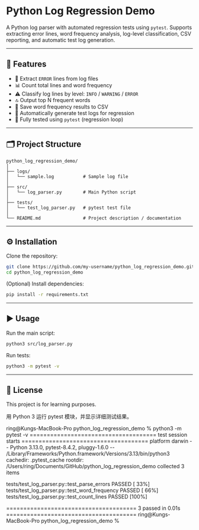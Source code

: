 # Python Log Regression Demo

A Python log parser with automated regression tests using `pytest`.
Supports extracting error lines, word frequency analysis, log-level classification, CSV reporting, and automatic test log generation.

---

## 🚀 Features

* 📌 Extract `ERROR` lines from log files
* 📊 Count total lines and word frequency
* ⚠️ Classify log lines by level: `INFO` / `WARNING` / `ERROR`
* 🔝 Output top N frequent words
* 📂 Save word frequency results to CSV
* 📝 Automatically generate test logs for regression
* 🧪 Fully tested using `pytest` (regression loop)

---

## 🗂️ Project Structure

```
python_log_regression_demo/
│
├── logs/
│   └── sample.log           # Sample log file
│
├── src/
│   └── log_parser.py        # Main Python script
│
├── tests/
│   └── test_log_parser.py   # pytest test file
│
└── README.md                # Project description / documentation
```

---

## ⚙️ Installation

Clone the repository:

```bash
git clone https://github.com/my-username/python_log_regression_demo.git
cd python_log_regression_demo
```

(Optional) Install dependencies:

```bash
pip install -r requirements.txt
```

---

## ▶️ Usage

Run the main script:

```bash
python3 src/log_parser.py
```

Run tests:

```bash
python3 -m pytest -v
```

---

## 📄 License

This project is for learning purposes.




用 Python 3 运行 pytest 模块，并显示详细测试结果。

ring@Kungs-MacBook-Pro python_log_regression_demo % python3 -m pytest -v
===================================== test session starts =====================================
platform darwin -- Python 3.13.0, pytest-8.4.2, pluggy-1.6.0 -- /Library/Frameworks/Python.framework/Versions/3.13/bin/python3
cachedir: .pytest_cache
rootdir: /Users/ring/Documents/GitHub/python_log_regression_demo
collected 3 items                                                                             

tests/test_log_parser.py::test_parse_errors PASSED                                      [ 33%]
tests/test_log_parser.py::test_word_frequency PASSED                                    [ 66%]
tests/test_log_parser.py::test_count_lines PASSED                                       [100%]

====================================== 3 passed in 0.01s ======================================
ring@Kungs-MacBook-Pro python_log_regression_demo % 
